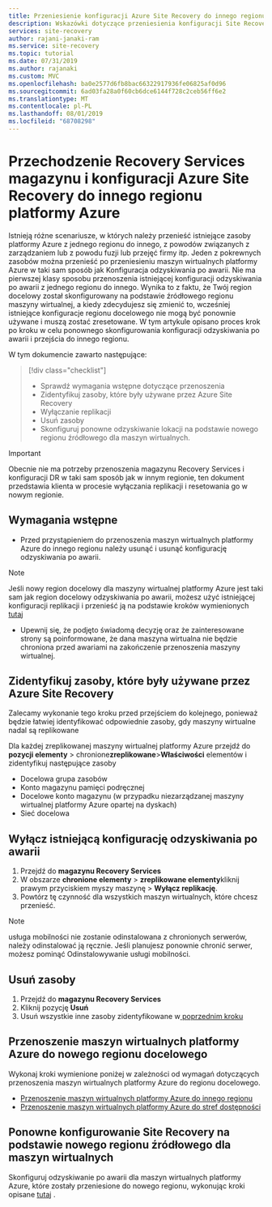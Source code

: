 ```yaml
---
title: Przeniesienie konfiguracji Azure Site Recovery do innego regionu platformy Azure | Microsoft Docs
description: Wskazówki dotyczące przeniesienia konfiguracji Site Recovery do innego regionu platformy Azure
services: site-recovery
author: rajani-janaki-ram
ms.service: site-recovery
ms.topic: tutorial
ms.date: 07/31/2019
ms.author: rajanaki
ms.custom: MVC
ms.openlocfilehash: ba0e2577d6fb8bac66322917936fe06825af0d96
ms.sourcegitcommit: 6ad03fa28a0f60cb6dce6144f728c2ceb56ff6e2
ms.translationtype: MT
ms.contentlocale: pl-PL
ms.lasthandoff: 08/01/2019
ms.locfileid: "68708298"
---
```

# <a name="moving-recovery-services-vault-and--azure-site-recovery-configuration-to-another-azure-region"></a>Przechodzenie Recovery Services magazynu i konfiguracji Azure Site Recovery do innego regionu platformy Azure

Istnieją różne scenariusze, w których należy przenieść istniejące zasoby platformy Azure z jednego regionu do innego, z powodów związanych z zarządzaniem lub z powodu fuzji lub przejęć firmy itp. Jeden z pokrewnych zasobów można przenieść po przeniesieniu maszyn wirtualnych platformy Azure w taki sam sposób jak Konfiguracja odzyskiwania po awarii. Nie ma pierwszej klasy sposobu przenoszenia istniejącej konfiguracji odzyskiwania po awarii z jednego regionu do innego. Wynika to z faktu, że Twój region docelowy został skonfigurowany na podstawie źródłowego regionu maszyny wirtualnej, a kiedy zdecydujesz się zmienić to, wcześniej istniejące konfiguracje regionu docelowego nie mogą być ponownie używane i muszą zostać zresetowane. W tym artykule opisano proces krok po kroku w celu ponownego skonfigurowania konfiguracji odzyskiwania po awarii i przejścia do innego regionu.

W tym dokumencie zawarto następujące:

> [!div class="checklist"]
> * Sprawdź wymagania wstępne dotyczące przenoszenia
> * Zidentyfikuj zasoby, które były używane przez Azure Site Recovery 
> * Wyłączanie replikacji
> * Usuń zasoby 
> * Skonfiguruj ponowne odzyskiwanie lokacji na podstawie nowego regionu źródłowego dla maszyn wirtualnych.

> [!IMPORTANT]
> Obecnie nie ma potrzeby przenoszenia magazynu Recovery Services i konfiguracji DR w taki sam sposób jak w innym regionie, ten dokument przedstawia klienta w procesie wyłączania replikacji i resetowania go w nowym regionie.

## <a name="prerequisites"></a>Wymagania wstępne

- Przed przystąpieniem do przenoszenia maszyn wirtualnych platformy Azure do innego regionu należy usunąć i usunąć konfigurację odzyskiwania po awarii. 

> [!NOTE]
> Jeśli nowy region docelowy dla maszyny wirtualnej platformy Azure jest taki sam jak region docelowy odzyskiwania po awarii, możesz użyć istniejącej konfiguracji replikacji i przenieść ją na podstawie kroków wymienionych [tutaj](azure-to-azure-tutorial-migrate.md) 

- Upewnij się, że podjęto świadomą decyzję oraz że zainteresowane strony są poinformowane, że dana maszyna wirtualna nie będzie chroniona przed awariami na zakończenie przenoszenia maszyny wirtualnej. 

## <a name="identify-the-resources-that-were-used-by-azure-site-recovery"></a>Zidentyfikuj zasoby, które były używane przez Azure Site Recovery
Zalecamy wykonanie tego kroku przed przejściem do kolejnego, ponieważ będzie łatwiej identyfikować odpowiednie zasoby, gdy maszyny wirtualne nadal są replikowane

Dla każdej zreplikowanej maszyny wirtualnej platformy Azure przejdź do **pozycji elementy** > chronione**zreplikowane**>**Właściwości** elementów i zidentyfikuj następujące zasoby

- Docelowa grupa zasobów
- Konto magazynu pamięci podręcznej
- Docelowe konto magazynu (w przypadku niezarządzanej maszyny wirtualnej platformy Azure opartej na dyskach) 
- Sieć docelowa


## <a name="disable-existing-disaster-recovery-configuration"></a>Wyłącz istniejącą konfigurację odzyskiwania po awarii

1. Przejdź do **magazynu Recovery Services** 
2.  W obszarze **chronione elementy** > **zreplikowane elementy**kliknij prawym przyciskiem myszy maszynę > **Wyłącz replikację**.
3. Powtórz tę czynność dla wszystkich maszyn wirtualnych, które chcesz przenieść.
> [!NOTE]
> usługa mobilności nie zostanie odinstalowana z chronionych serwerów, należy odinstalować ją ręcznie. Jeśli planujesz ponownie chronić serwer, możesz pominąć Odinstalowywanie usługi mobilności.

## <a name="delete-the-resources"></a>Usuń zasoby

1. Przejdź do **magazynu Recovery Services**
2. Kliknij pozycję **Usuń**
3. Usuń wszystkie inne zasoby zidentyfikowane w[ poprzednim kroku](#identify-the-resources-that-were-used-by-azure-site-recovery)
 
## <a name="move-azure-vms-to-the-new-target-region"></a>Przenoszenie maszyn wirtualnych platformy Azure do nowego regionu docelowego

Wykonaj kroki wymienione poniżej w zależności od wymagań dotyczących przenoszenia maszyn wirtualnych platformy Azure do regionu docelowego.

- [Przenoszenie maszyn wirtualnych platformy Azure do innego regionu](azure-to-azure-tutorial-migrate.md)
- [Przenoszenie maszyn wirtualnych platformy Azure do stref dostępności](move-azure-VMs-AVset-Azone.md)

## <a name="re-set-up-site-recovery-based-on-the-new-source-region-for-the-vms"></a>Ponowne konfigurowanie Site Recovery na podstawie nowego regionu źródłowego dla maszyn wirtualnych

Skonfiguruj odzyskiwanie po awarii dla maszyn wirtualnych platformy Azure, które zostały przeniesione do nowego regionu, wykonując kroki opisane [tutaj](azure-to-azure-tutorial-enable-replication.md) .
